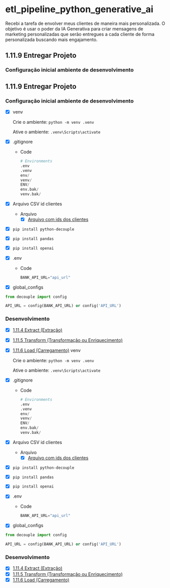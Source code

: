 # etl_pipeline_python_generative_ai

Recebi a tarefa de envolver meus clientes de maneira mais personalizada. O objetivo é usar o poder da IA Generativa para criar mensagens de marketing personalizadas que serão entregues a cada cliente de forma personalizada buscando mais engajamento.

## 1.11.9 Entregar Projeto

### Configuração inicial ambiente de desenvolvimento

## 1.11.9 Entregar Projeto

### Configuração inicial ambiente de desenvolvimento

-[x]  venv
    
    Crie o ambiente: `python -m venv .venv`
    
    Ative o ambiente:  `.venv\Scripts\activate`
    
-[x]  .gitignore
    - Code
        
        ```python
        # Environments
        .env
        .venv
        env/
        venv/
        ENV/
        env.bak/
        venv.bak/
        ```
        
-[x]  Arquivo CSV id clientes
    - Arquivo
        -[x]  [Arquivo com ids dos clientes](https://www.notion.so/Arquivo-com-ids-dos-clientes-c8399a97039e4897af9feb1adb627a0e?pvs=21)
-[x]  `pip install python-decouple`
-[x]  `pip install pandas`
-[x]  `pip install openai`
-[x]  .env
    - Code
        
        ```python
        BANK_API_URL="api_url"
        ```
        
-[x]  global_configs

```python
from decouple import config

API_URL = config(BANK_API_URL) or config('API_URL')
```

### Desenvolvimento

-[x]  [1.11.4 Extract (Extração)](https://www.notion.so/1-11-4-Extract-Extra-o-40279b80ba94494f9a7a7c56c3e5b6c0?pvs=21)
-[x]  [1.11.5 Transform (Transformação ou Enriquecimento)](https://www.notion.so/1-11-5-Transform-Transforma-o-ou-Enriquecimento-9584b2829f2942f983c00d093682bd29?pvs=21)
-[x]  [1.11.6 Load (Carregamento)](https://www.notion.so/1-11-6-Load-Carregamento-e10f93ea04da41e788da3cd9d0cdcd22?pvs=21)  venv
    
    Crie o ambiente: `python -m venv .venv`
    
    Ative o ambiente:  `.venv\Scripts\activate`
    
-[x]  .gitignore
    - Code
        
        ```python
        # Environments
        .env
        .venv
        env/
        venv/
        ENV/
        env.bak/
        venv.bak/
        ```
        
-[x]  Arquivo CSV id clientes
    - Arquivo
        -[x]  [Arquivo com ids dos clientes](https://www.notion.so/Arquivo-com-ids-dos-clientes-c8399a97039e4897af9feb1adb627a0e?pvs=21)
-[x]  `pip install python-decouple`
-[x]  `pip install pandas`
-[x]  `pip install openai`
-[x]  .env
    - Code
        
        ```python
        BANK_API_URL="api_url"
        ```
        
-[x]  global_configs

```python
from decouple import config

API_URL = config(BANK_API_URL) or config('API_URL')
```

### Desenvolvimento

-[x]  [1.11.4 Extract (Extração)](https://www.notion.so/1-11-4-Extract-Extra-o-40279b80ba94494f9a7a7c56c3e5b6c0?pvs=21)
-[x]  [1.11.5 Transform (Transformação ou Enriquecimento)](https://www.notion.so/1-11-5-Transform-Transforma-o-ou-Enriquecimento-9584b2829f2942f983c00d093682bd29?pvs=21)
-[x]  [1.11.6 Load (Carregamento)](https://www.notion.so/1-11-6-Load-Carregamento-e10f93ea04da41e788da3cd9d0cdcd22?pvs=21)